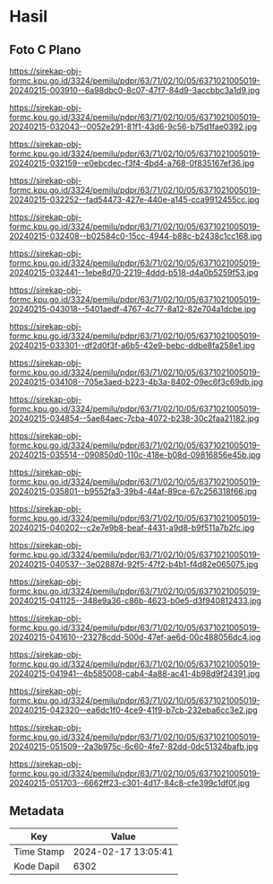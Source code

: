 # Hasil

## Foto C Plano

https://sirekap-obj-formc.kpu.go.id/3324/pemilu/pdpr/63/71/02/10/05/6371021005019-20240215-003910--6a98dbc0-8c07-47f7-84d9-3accbbc3a1d9.jpg

https://sirekap-obj-formc.kpu.go.id/3324/pemilu/pdpr/63/71/02/10/05/6371021005019-20240215-032043--0052e291-81f1-43d6-9c56-b75d1fae0392.jpg

https://sirekap-obj-formc.kpu.go.id/3324/pemilu/pdpr/63/71/02/10/05/6371021005019-20240215-032159--e0ebcdec-f3f4-4bd4-a768-0f835167ef36.jpg

https://sirekap-obj-formc.kpu.go.id/3324/pemilu/pdpr/63/71/02/10/05/6371021005019-20240215-032252--fad54473-427e-440e-a145-cca9912455cc.jpg

https://sirekap-obj-formc.kpu.go.id/3324/pemilu/pdpr/63/71/02/10/05/6371021005019-20240215-032408--b02584c0-15cc-4944-b88c-b2438c1cc168.jpg

https://sirekap-obj-formc.kpu.go.id/3324/pemilu/pdpr/63/71/02/10/05/6371021005019-20240215-032441--1ebe8d70-2219-4ddd-b518-d4a0b5259f53.jpg

https://sirekap-obj-formc.kpu.go.id/3324/pemilu/pdpr/63/71/02/10/05/6371021005019-20240215-043018--5401aedf-4767-4c77-8a12-82e704a1dcbe.jpg

https://sirekap-obj-formc.kpu.go.id/3324/pemilu/pdpr/63/71/02/10/05/6371021005019-20240215-033301--df2d0f3f-a6b5-42e9-bebc-ddbe8fa258e1.jpg

https://sirekap-obj-formc.kpu.go.id/3324/pemilu/pdpr/63/71/02/10/05/6371021005019-20240215-034108--705e3aed-b223-4b3a-8402-09ec6f3c69db.jpg

https://sirekap-obj-formc.kpu.go.id/3324/pemilu/pdpr/63/71/02/10/05/6371021005019-20240215-034854--5ae84aec-7cba-4072-b238-30c2faa21182.jpg

https://sirekap-obj-formc.kpu.go.id/3324/pemilu/pdpr/63/71/02/10/05/6371021005019-20240215-035514--090850d0-110c-418e-b08d-09816856e45b.jpg

https://sirekap-obj-formc.kpu.go.id/3324/pemilu/pdpr/63/71/02/10/05/6371021005019-20240215-035801--b9552fa3-39b4-44af-89ce-67c256318f66.jpg

https://sirekap-obj-formc.kpu.go.id/3324/pemilu/pdpr/63/71/02/10/05/6371021005019-20240215-040202--c2e7e9b8-beaf-4431-a9d8-b9f511a7b2fc.jpg

https://sirekap-obj-formc.kpu.go.id/3324/pemilu/pdpr/63/71/02/10/05/6371021005019-20240215-040537--3e02887d-92f5-47f2-b4b1-f4d82e065075.jpg

https://sirekap-obj-formc.kpu.go.id/3324/pemilu/pdpr/63/71/02/10/05/6371021005019-20240215-041125--348e9a36-c86b-4623-b0e5-d3f940812433.jpg

https://sirekap-obj-formc.kpu.go.id/3324/pemilu/pdpr/63/71/02/10/05/6371021005019-20240215-041610--23278cdd-500d-47ef-ae6d-00c488056dc4.jpg

https://sirekap-obj-formc.kpu.go.id/3324/pemilu/pdpr/63/71/02/10/05/6371021005019-20240215-041941--4b585008-cab4-4a88-ac41-4b98d9f24391.jpg

https://sirekap-obj-formc.kpu.go.id/3324/pemilu/pdpr/63/71/02/10/05/6371021005019-20240215-042320--ea6dc1f0-4ce9-41f9-b7cb-232eba6cc3e2.jpg

https://sirekap-obj-formc.kpu.go.id/3324/pemilu/pdpr/63/71/02/10/05/6371021005019-20240215-051509--2a3b975c-6c60-4fe7-82dd-0dc51324bafb.jpg

https://sirekap-obj-formc.kpu.go.id/3324/pemilu/pdpr/63/71/02/10/05/6371021005019-20240215-051703--6662ff23-c301-4d17-84c8-cfe399c1df0f.jpg


## Metadata

| Key        | Value               |
| ---------- | ------------------- |
| Time Stamp | 2024-02-17 13:05:41 |
| Kode Dapil | 6302                |



